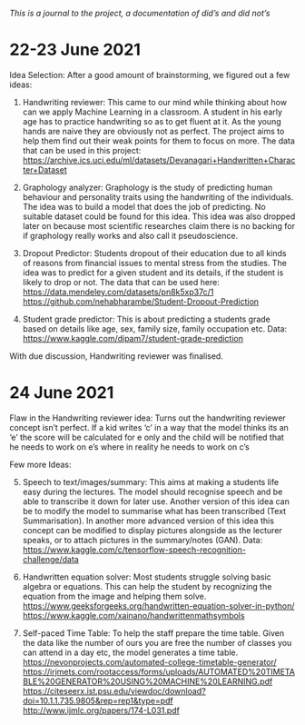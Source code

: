 _This is a journal to the project, a documentation of did’s and did not’s_


# **22-23 June 2021**

Idea Selection: After a good amount of brainstorming, we figured out a few ideas:

1) Handwriting reviewer: This came to our mind while thinking about how can we apply Machine Learning in a classroom. A student in his early age has to practice handwriting so as to get fluent at it. As the young hands are naive they are obviously not as perfect. The project aims to help them find out their weak points for them to focus on more. 
The data that can be used in this project: https://archive.ics.uci.edu/ml/datasets/Devanagari+Handwritten+Character+Dataset

2) Graphology analyzer: Graphology is the study of predicting human behaviour and personality traits using the handwriting of the individuals. The idea was to build a model that does the job of predicting.
No suitable dataset could be found for this idea. This idea was also dropped later on because most scientific researches claim there is no backing for if graphology really works and also call it pseudoscience.

3) Dropout Predictor: Students dropout of their education due to all kinds of reasons from financial issues to mental stress from the studies. The idea was to predict for a given student and its details, if the student is likely to drop or not.
The data that can be used here:
 https://data.mendeley.com/datasets/pn8k5xp37c/1
 https://github.com/nehabharambe/Student-Dropout-Prediction

4) Student grade predictor: This is about predicting a students grade based on details like age, sex, family size, family occupation etc.
Data: https://www.kaggle.com/dipam7/student-grade-prediction



With due discussion, Handwriting reviewer was finalised.


# **24 June 2021**

Flaw in the Handwriting reviewer idea: Turns out the handwriting reviewer concept isn’t perfect. If a kid writes ‘c’ in a way that the model thinks its an ‘e’ the score will be calculated for e only and the child will be notified that he needs to work on e’s where in reality he needs to work on c’s

Few more Ideas:

5) Speech to text/images/summary: This aims at making a students life easy during the lectures. The model should recognise speech and be able to transcribe it down for later use. Another version of this idea can be to modify the model to summarise what has been transcribed (Text Summarisation). In another more advanced version of this idea this concept can be modified to display pictures alongside as the lecturer speaks, or to attach pictures in the summary/notes (GAN).
Data: https://www.kaggle.com/c/tensorflow-speech-recognition-challenge/data
	
6) Handwritten equation solver: Most students struggle solving basic algebra or equations. This can help the student by recognizing the equation from the image and helping them solve.
https://www.geeksforgeeks.org/handwritten-equation-solver-in-python/
https://www.kaggle.com/xainano/handwrittenmathsymbols

7) Self-paced Time Table: To help the staff prepare the time table. Given the data like the number of ours you are free the number of classes you can attend in a day etc, the model generates a time table.
https://nevonprojects.com/automated-college-timetable-generator/
https://irjmets.com/rootaccess/forms/uploads/AUTOMATED%20TIMETABLE%20GENERATOR%20USING%20MACHINE%20LEARNING.pdf
https://citeseerx.ist.psu.edu/viewdoc/download?doi=10.1.1.735.9805&rep=rep1&type=pdf
http://www.ijmlc.org/papers/174-L031.pdf	
